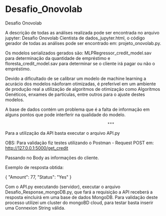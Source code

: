 # Desafio_Onovolab
Desafio Onovolab

A descrição de todas as análises realizada pode ser encontrada no arquivo jupyter: Desafio Onovolab Cientista de dados_jupyter.html, o código gerador de todas as análises pode ser encontrado em: projeto_onovolab.py.

Os modelos serializados gerados são: MLPRegressor_credit_model.sav para determinação da quantidade de empréstimo e floresta_credit_model.sav para determinar se o cliente irá pagar ou não o empréstimo.

Devido a dificultado de se calibrar um modelo de machine learning a acurácio dos modelos nãoforam otimizadas, é preferível em um ambiente de produção real a utilização de algoritmos de otimização como Algoritmos Genéticos, enxames de partículas, entre outros para o ajuste destes modelos.

A base de dados contém um problema que é a falta de informação em alguns pontos que pode interferir na qualidade do modelo.
                                                  
                                                  ***
                                                  
Para a utilização da API basta executar o arquivo API.py

OBS: 
Para validação fiz testes utilizando o Postman - Request POST em:
http://127.0.0.1:5000/get_credit

Passando no Body as informações do cliente.

Exemplo de resposta obtida:

{
  "Amount": 77,
  "Status": "Yes"
}


Com o API.py executando (servidor), executar o arquivo Desafio_Response_mongoDB.py, que fará a requisição a API receberá a resposta eincluirá em uma base de dados MongoDB. Para validação deste processo utilizei um cluster do mongoBD cloud, para testar basta inserir uma Connexion String válida.
